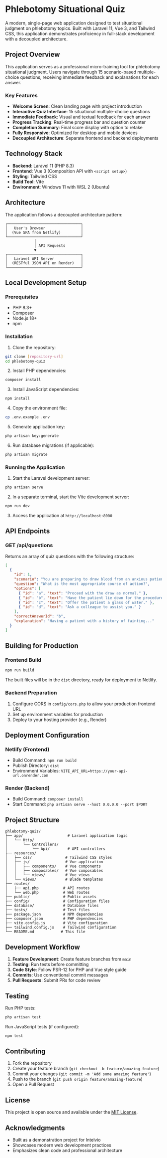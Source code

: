 # Phlebotomy Situational Quiz

A modern, single-page web application designed to test situational judgment on phlebotomy topics. Built with Laravel 11, Vue 3, and Tailwind CSS, this application demonstrates proficiency in full-stack development with a decoupled architecture.

## Project Overview

This application serves as a professional micro-training tool for phlebotomy situational judgment. Users navigate through 15 scenario-based multiple-choice questions, receiving immediate feedback and explanations for each answer.

### Key Features

- **Welcome Screen**: Clean landing page with project introduction
- **Interactive Quiz Interface**: 15 situational multiple-choice questions
- **Immediate Feedback**: Visual and textual feedback for each answer
- **Progress Tracking**: Real-time progress bar and question counter
- **Completion Summary**: Final score display with option to retake
- **Fully Responsive**: Optimized for desktop and mobile devices
- **Decoupled Architecture**: Separate frontend and backend deployments

## Technology Stack

- **Backend**: Laravel 11 (PHP 8.3)
- **Frontend**: Vue 3 (Composition API with `<script setup>`)
- **Styling**: Tailwind CSS
- **Build Tool**: Vite
- **Environment**: Windows 11 with WSL 2 (Ubuntu)

## Architecture

The application follows a decoupled architecture pattern:

```
┌─────────────────────────────────┐
│   User's Browser                │
│  (Vue SPA from Netlify)         │
└─────────────────────────────────┘
             │
             │ API Requests
             ▼
┌─────────────────────────────────┐
│   Laravel API Server            │
│  (RESTful JSON API on Render)   │
└─────────────────────────────────┘
```

## Local Development Setup

### Prerequisites

- PHP 8.3+
- Composer
- Node.js 18+
- npm

### Installation

1. Clone the repository:
```bash
git clone [repository-url]
cd phlebotomy-quiz
```

2. Install PHP dependencies:
```bash
composer install
```

3. Install JavaScript dependencies:
```bash
npm install
```

4. Copy the environment file:
```bash
cp .env.example .env
```

5. Generate application key:
```bash
php artisan key:generate
```

6. Run database migrations (if applicable):
```bash
php artisan migrate
```

### Running the Application

1. Start the Laravel development server:
```bash
php artisan serve
```

2. In a separate terminal, start the Vite development server:
```bash
npm run dev
```

3. Access the application at `http://localhost:8000`

## API Endpoints

### GET /api/questions

Returns an array of quiz questions with the following structure:

```json
[
  {
    "id": 1,
    "scenario": "You are preparing to draw blood from an anxious patient...",
    "question": "What is the most appropriate course of action?",
    "options": [
      { "id": "a", "text": "Proceed with the draw as normal." },
      { "id": "b", "text": "Have the patient lie down for the procedure." },
      { "id": "c", "text": "Offer the patient a glass of water." },
      { "id": "d", "text": "Ask a colleague to assist you." }
    ],
    "correctAnswerId": "b",
    "explanation": "Having a patient with a history of fainting..."
  }
]
```

## Building for Production

### Frontend Build
```bash
npm run build
```

The built files will be in the `dist` directory, ready for deployment to Netlify.

### Backend Preparation
1. Configure CORS in `config/cors.php` to allow your production frontend URL
2. Set up environment variables for production
3. Deploy to your hosting provider (e.g., Render)

## Deployment Configuration

### Netlify (Frontend)
- Build Command: `npm run build`
- Publish Directory: `dist`
- Environment Variables: `VITE_API_URL=https://your-api-url.onrender.com`

### Render (Backend)
- Build Command: `composer install`
- Start Command: `php artisan serve --host 0.0.0.0 --port $PORT`

## Project Structure

```
phlebotomy-quiz/
├── app/                    # Laravel application logic
│   └── Http/
│       └── Controllers/
│           └── Api/        # API controllers
├── resources/
│   ├── css/               # Tailwind CSS styles
│   ├── js/                # Vue application
│   │   ├── components/    # Vue components
│   │   ├── composables/   # Vue composables
│   │   └── views/         # Vue views
│   └── views/             # Blade templates
├── routes/
│   ├── api.php           # API routes
│   └── web.php           # Web routes
├── public/               # Public assets
├── config/               # Configuration files
├── database/             # Database files
├── tests/                # Test files
├── package.json          # NPM dependencies
├── composer.json         # PHP dependencies
├── vite.config.js        # Vite configuration
├── tailwind.config.js    # Tailwind configuration
└── README.md            # This file
```

## Development Workflow

1. **Feature Development**: Create feature branches from `main`
2. **Testing**: Run tests before committing
3. **Code Style**: Follow PSR-12 for PHP and Vue style guide
4. **Commits**: Use conventional commit messages
5. **Pull Requests**: Submit PRs for code review

## Testing

Run PHP tests:
```bash
php artisan test
```

Run JavaScript tests (if configured):
```bash
npm test
```

## Contributing

1. Fork the repository
2. Create your feature branch (`git checkout -b feature/amazing-feature`)
3. Commit your changes (`git commit -m 'Add some amazing feature'`)
4. Push to the branch (`git push origin feature/amazing-feature`)
5. Open a Pull Request

## License

This project is open source and available under the [MIT License](LICENSE).

## Acknowledgments

- Built as a demonstration project for Intelvio
- Showcases modern web development practices
- Emphasizes clean code and professional architecture
